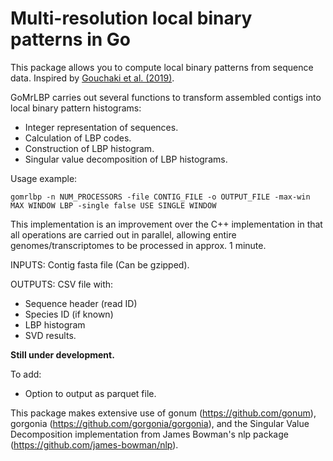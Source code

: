 # Multi-resolution local binary patterns in Go

This package allows you to compute local binary patterns from sequence data.
Inspired by [Gouchaki et al. (2019)](https://www.nature.com/articles/s41598-018-38197-9).

GoMrLBP carries out several functions to transform assembled contigs into local binary pattern histograms:
- Integer representation of sequences.
- Calculation of LBP codes.
- Construction of LBP histogram.
- Singular value decomposition of LBP histograms.

Usage example:
```
gomrlbp -n NUM_PROCESSORS -file CONTIG_FILE -o OUTPUT_FILE -max-win MAX WINDOW LBP -single false USE SINGLE WINDOW
```
This implementation is an improvement over the C++ implementation in that all operations are carried out in parallel, allowing entire genomes/transcriptomes to be processed in approx. 1 minute. 

INPUTS: Contig fasta file (Can be gzipped).

OUTPUTS: CSV file with:
- Sequence header (read ID)
- Species ID (if known)
- LBP histogram
- SVD results.


**Still under development.**

To add:
- Option to output as parquet file.


This package makes extensive use of gonum (https://github.com/gonum), gorgonia (https://github.com/gorgonia/gorgonia), and the Singular Value Decomposition implementation from James Bowman's nlp package (https://github.com/james-bowman/nlp).
